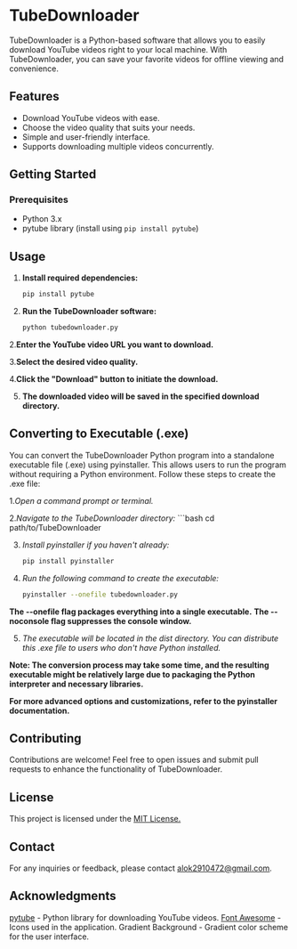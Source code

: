 # TubeDownloader

TubeDownloader is a Python-based software that allows you to easily download YouTube videos right to your local machine. With TubeDownloader, you can save your favorite videos for offline viewing and convenience.

## Features

- Download YouTube videos with ease.
- Choose the video quality that suits your needs.
- Simple and user-friendly interface.
- Supports downloading multiple videos concurrently.

## Getting Started

### Prerequisites

- Python 3.x
- pytube library (install using `pip install pytube`)

## Usage

1. **Install required dependencies:**

   ```bash
   pip install pytube
   
1. **Run the TubeDownloader software:**
   ```bash
   python tubedownloader.py

2.**Enter the YouTube video URL you want to download.**

3.**Select the desired video quality.**

4.**Click the "Download" button to initiate the download.**

5. **The downloaded video will be saved in the specified download directory.**

## Converting to Executable (.exe)
You can convert the TubeDownloader Python program into a standalone executable file (.exe) using pyinstaller.
This allows users to run the program without requiring a Python environment. Follow these steps to create the .exe file:

1.*Open a command prompt or terminal.*

2.*Navigate to the TubeDownloader directory:*
     ```bash
    cd path/to/TubeDownloader

3. *Install pyinstaller if you haven't already:*
     ```bash
    pip install pyinstaller
4. *Run the following command to create the executable:*
      ```bash
   pyinstaller --onefile tubedownloader.py
**The --onefile flag packages everything into a single executable.**
**The --noconsole flag suppresses the console window.**


5. *The executable will be located in the dist directory. You can distribute this .exe file to users who don't have Python installed.*

**Note: The conversion process may take some time, and the resulting executable might be relatively large due to packaging the Python interpreter and necessary libraries.**

**For more advanced options and customizations, refer to the pyinstaller documentation.**

## Contributing
Contributions are welcome! Feel free to open issues and submit pull requests to enhance the functionality of TubeDownloader.
## License
This project is licensed under the <ins>MIT License.</ins>

## Contact
For any inquiries or feedback, please contact <ins>alok2910472@gmail.com</ins>.
## Acknowledgments
<ins>pytube</ins> - Python library for downloading YouTube videos.
<ins>Font Awesome</ins> - Icons used in the application.
Gradient Background - Gradient color scheme for the user interface.
